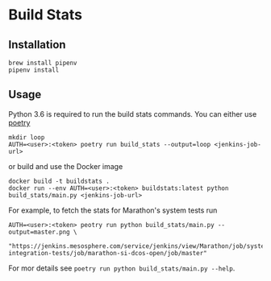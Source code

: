 # Build Stats


## Installation

```
brew install pipenv
pipenv install
```

## Usage 

Python 3.6 is required to run the build stats commands. You can either use [poetry](https://poetry.eustace.io/)

```
mkdir loop
AUTH=<user>:<token> poetry run build_stats --output=loop <jenkins-job-url>
```

or build and use the Docker image

```
docker build -t buildstats .
docker run --env AUTH=<user>:<token> buildstats:latest python build_stats/main.py <jenkins-job-url>
```

For example, to fetch the stats for Marathon's system tests run

```
AUTH=<user>:<token> peotry run python build_stats/main.py --output=master.png \
    "https://jenkins.mesosphere.com/service/jenkins/view/Marathon/job/system-integration-tests/job/marathon-si-dcos-open/job/master"
```

For mor details see `poetry run python build_stats/main.py --help`.
